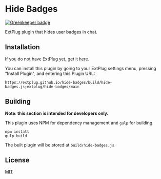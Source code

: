Hide Badges
===========

[![Greenkeeper badge](https://badges.greenkeeper.io/extplug/hide-badges.svg)](https://greenkeeper.io/)

ExtPlug plugin that hides user badges in chat.

## Installation

If you do not have ExtPlug yet, get it [here](https://extplug.github.io).

You can install this plugin by going to your ExtPlug settings menu, pressing
"Install Plugin", and entering this Plugin URL:

```
https://extplug.github.io/hide-badges/build/hide-badges.js;extplug/hide-badges/main
```

## Building

**Note: this section is intended for developers only.**

This plugin uses NPM for dependency management and `gulp` for building.

```
npm install
gulp build
```

The built plugin will be stored at `build/hide-badges.js`.

## License

[MIT](./LICENSE)

